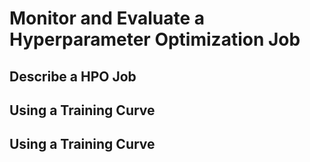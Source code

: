 # Monitor and Evaluate a Hyperparameter Optimization Job<a name="hpo-ex-monitor"></a>

## Describe a HPO Job<a name="hpo-ex-describe"></a>

## Using a Training Curve<a name="hpo-ex-train-curve"></a>

## Using a Training Curve<a name="hpo-ex-analyze"></a>